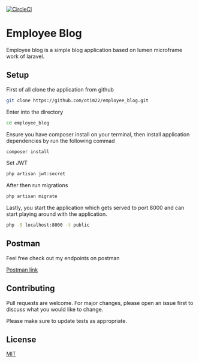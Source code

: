 [![CircleCI](https://circleci.com/gh/otim22/employee_blog.svg?style=svg&circle-token=2a074ca89189a48646eb464227431b5e28d138ec)](https://app.circleci.com/pipelines/github/otim22/employee_blog/14/workflows/11b676aa-b86e-4bff-abda-0895a17a92a3/jobs/14)


# Employee Blog

Employee blog is a simple blog application based on lumen microframe work of laravel.

## Setup
First of all clone the application from github

```bash
git clone https://github.com/otim22/employee_blog.git
```
Enter into the directory

```bash
cd employee_blog
```

Ensure you have composer install on your terminal, then install application dependencies by run the following commad

```bash
composer install
```

Set JWT

```bash
php artisan jwt:secret
```

After then run migrations

```bash
php artisan migrate
```

Lastly, you start the application which gets served to port 8000 and can start playing around with the application.

```bash
php -S localhost:8000 -t public
```

## Postman
Feel free check out my endpoints on postman

[Postman link](https://identity.getpostman.com/signup?continue=https%3A%2F%2Fgo.postman.co%2Fbuild&_ga=2.140877810.1790694350.1598553192-237910329.1598553192)

## Contributing
Pull requests are welcome. For major changes, please open an issue first to discuss what you would like to change.

Please make sure to update tests as appropriate.

## License
[MIT](https://opensource.org/licenses/MIT)
